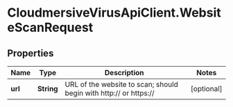 # CloudmersiveVirusApiClient.WebsiteScanRequest

## Properties
Name | Type | Description | Notes
------------ | ------------- | ------------- | -------------
**url** | **String** | URL of the website to scan; should begin with http:// or https:// | [optional] 


